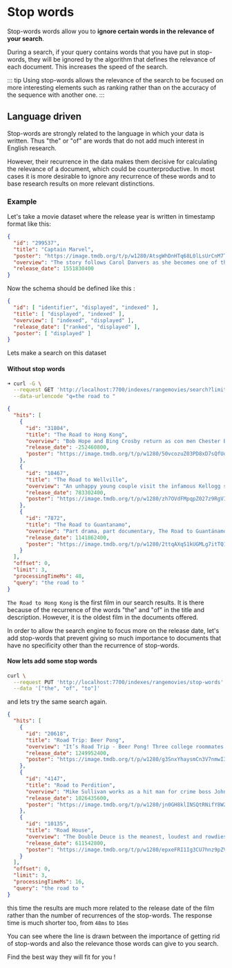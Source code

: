 # Stop words

Stop-words words allow you to **ignore certain words in the relevance of your search**.

During a search, if your query contains words that you have put in stop-words, they will be ignored by the algorithm that defines the relevance of each document. This increases the speed of the search.

::: tip
Using stop-words allows the relevance of the search to be focused on more interesting elements such as ranking rather than on the accuracy of the sequence with another one.
:::

## Language driven

Stop-words are strongly related to the language in which your data is written. Thus "the" or "of" are words that do not add much interest in English research.

However, their recurrence in the data makes them decisive for calculating the relevance of a document, which could be counterproductive. In most cases it is more desirable to ignore any recurrence of these words and to base research results on more relevant distinctions.

### Example

Let's take a movie dataset where the release year is written in timestamp format like this:

```json
{
  "id": "299537",
  "title": "Captain Marvel",
  "poster": "https://image.tmdb.org/t/p/w1280/AtsgWhDnHTq68L0lLsUrCnM7TjG.jpg",
  "overview": "The story follows Carol Danvers as she becomes one of the universe’s most powerful heroes when Earth is caught in the middle of a galactic war between two alien races. Set in the 1990s, Captain Marvel is an all-new adventure from a previously unseen period in the history of the Marvel Cinematic Universe.",
  "release_date": 1551830400
}
```

Now the schema should be defined like this :

```json
{
  "id": [ "identifier", "displayed", "indexed" ],
  "title": [ "displayed", "indexed" ],
  "overview": [ "indexed", "displayed" ],
  "release_date": ["ranked", "displayed" ],
  "poster": [ "displayed" ]
}
```

Lets make a search on this dataset

#### Without stop words

```bash
➜ curl -G \
  --request GET 'http://localhost:7700/indexes/rangemovies/search?limit=3' \
  --data-urlencode "q=the road to "
```

```json
{
  "hits": [
    {
      "id": "31804",
      "title": "The Road to Hong Kong",
      "overview": "Bob Hope and Bing Crosby return as con men Chester Babcock and Harry Turner, in the last of their road movies. When Chester accidentally memorizes and destroys the only copy of a secret Russian formula for a new and improved rocket fuel, they are thrust into international intrigue, trying to stay alive while keeping the formula out of enemy hands.",
      "release_date": -252460800,
      "poster": "https://image.tmdb.org/t/p/w1280/50vcozuZ03PD8xD7sQfUqca3UvE.jpg"
    },
    {
      "id": "10467",
      "title": "The Road to Wellville",
      "overview": "An unhappy young couple visit the infamous Kellogg spa in Battle Creek, Michigan while a young hustler tries get into the breakfast-cereal business and compete against John Kellogg's corn flakes.",
      "release_date": 783302400,
      "poster": "https://image.tmdb.org/t/p/w1280/zh7OVdFMpqpZ027z9RgVIwzxYjZ.jpg"
    },
    {
      "id": "7872",
      "title": "The Road to Guantanamo",
      "overview": "Part drama, part documentary, The Road to Guantánamo focuses on the Tipton Three, a trio of British Muslims who were held in Guantanamo Bay for two years until they were released without charge.",
      "release_date": 1141862400,
      "poster": "https://image.tmdb.org/t/p/w1280/2ttqAXqS1kUGMLg7itTQ1jVCU6M.jpg"
    }
  ],
  "offset": 0,
  "limit": 3,
  "processingTimeMs": 48,
  "query": "the road to "
}
```

`The Road to Hong Kong` is the first film in our search results. It is there because of the recurrence of the words "the" and "of" in the title and description. However, it is the oldest film in the documents offered.

In order to allow the search engine to focus more on the release date, let's add stop-words that prevent giving so much importance to documents that have no specificity other than the recurrence of stop-words.


#### Now lets add some stop words

```bash
curl \
  --request PUT 'http://localhost:7700/indexes/rangemovies/stop-words' \
  --data '["the", "of", "to"]'
```

and lets try the same search again.

```json
{
  "hits": [
    {
      "id": "20618",
      "title": "Road Trip: Beer Pong",
      "overview": "It’s Road Trip - Beer Pong! Three college roommates are on the ride of their lives when they drop everything to join a bus full of sexy, scantily clad models to compete in the ultimate sport competition: the National Beer Pong Tournament.",
      "release_date": 1249952400,
      "poster": "https://image.tmdb.org/t/p/w1280/g3SnxYhaysmCn3V7nmwI3ZvRLth.jpg"
    },
    {
      "id": "4147",
      "title": "Road to Perdition",
      "overview": "Mike Sullivan works as a hit man for crime boss John Rooney. Sullivan views Rooney as a father figure, however after his son is witness to a killing, Mike Sullivan finds himself on the run in attempt to save the life of his son and at the same time looking for revenge on those who wronged him.",
      "release_date": 1026435600,
      "poster": "https://image.tmdb.org/t/p/w1280/jn0GH8klINSQtRNifY8W2Kv4ajl.jpg"
    },
    {
      "id": "10135",
      "title": "Road House",
      "overview": "The Double Deuce is the meanest, loudest and rowdiest bar south of the Mason-Dixon Line, and Dalton (Patrick Swayze) has been hired to clean it up. He might not look like much, but the Ph.D.-educated bouncer proves he's more than capable -- busting the heads of troublemakers and turning the roadhouse into a jumping hot-spot. But Dalton's romance with the gorgeous Dr. Clay (Kelly Lynch) puts him on the bad side of cutthroat local big shot Brad Wesley (Ben Gazzara).",
      "release_date": 611542800,
      "poster": "https://image.tmdb.org/t/p/w1280/epxeFRI1Ig3CU7hnz9pZVkarfOz.jpg"
    }
  ],
  "offset": 0,
  "limit": 3,
  "processingTimeMs": 16,
  "query": "the road to "
}
```

this time the results are much more related to the release date
of the film rather than the number of recurrences of the stop-words. The response time is much shorter too, from `48ms` to `16ms`

You can see where the line is drawn between the importance of getting rid of stop-words and also the relevance those words can give to you search.

Find the best way they will fit for you !

